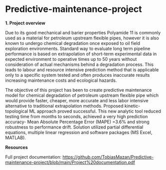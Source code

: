 # Predictive-maintenance-project

__1. Project overview__

Due to its good mechanical and barier properties Polyamide 11 is commonly used as a material for petroleum  upstream flexible pipes, however it is also known to undergo chemical degradation once exposed to oil field exploration environments. Standard way to evaluate long term pipeline performance is based on extrapolation of short-term experimental data in expected environment to operative times up to 50 years without consideration of actual mechanisms behind a degradation process. This leads to labour and resource intensive prediction method that is applicable only to a specific system tested and often produces inaccurate results increasing maintenance costs and ecological hazards.   

The objective of this project has been to create predictive maintenance model for chemical degradation of petroleum upstream flexible pipe which would provide faster, cheaper, more accurate and less labor intensive alternative to traditional extrapolation methods. Proposed kinetic-topological ML approach proved successful. This new analytic tool reduced testing time from months to seconds, achieved a very high prediction accuracy- Mean Absolute Percentage Error (MAPE) =3.6% and strong robustness to performance drift. Solution utilized partial differential equations, multiple linear regression and software packages (MS Excel, MATLAB).   

__Resources__

Full project documentation: https://github.com/TobiasMazan/Predictive-maintenance-project/blob/main/Project%20documentation.pdf
